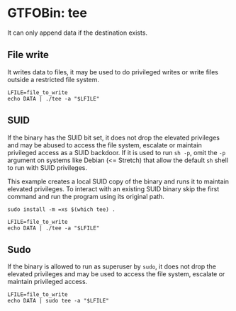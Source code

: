 # GTFOBin: tee

It can only append data if the destination exists.

## File write

It writes data to files, it may be used to do privileged writes or write files outside a restricted file system.

```
LFILE=file_to_write
echo DATA | ./tee -a "$LFILE"
```

## SUID

If the binary has the SUID bit set, it does not drop the elevated privileges and may be abused to access the file system, escalate or maintain privileged access as a SUID backdoor. If it is used to run `sh -p`, omit the `-p` argument on systems like Debian (<= Stretch) that allow the default `sh` shell to run with SUID privileges.

This example creates a local SUID copy of the binary and runs it to maintain elevated privileges. To interact with an existing SUID binary skip the first command and run the program using its original path.

```
sudo install -m =xs $(which tee) .

LFILE=file_to_write
echo DATA | ./tee -a "$LFILE"
```

## Sudo

If the binary is allowed to run as superuser by `sudo`, it does not drop the elevated privileges and may be used to access the file system, escalate or maintain privileged access.

```
LFILE=file_to_write
echo DATA | sudo tee -a "$LFILE"
```